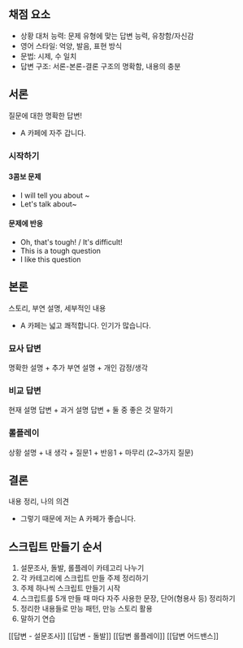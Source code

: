 ## 채점 요소

- 상황 대처 능력: 문제 유형에 맞는 답변 능력, 유창함/자신감
-  영어 스타일: 억양, 발음, 표현 방식
- 문법: 시제, 수 일치
- 답변 구조: 서론-본론-결론 구조의 명확함, 내용의 충분

## 서론

질문에 대한 명확한 답변!
- A 카페에 자주 갑니다.
### 시작하기
#### 3콤보 문제

- I will tell you about ~
- Let's talk about~

#### 문제에 반응

- Oh, that's tough! / It's difficult!
- This is a tough question
- I like this question

## 본론

스토리, 부연 설명, 세부적인 내용
- A 카페는 넓고 쾌적합니다. 인기가 많습니다.

### 묘사 답변

명확한 설명 + 추가 부연 설명 + 개인 감정/생각

### 비교 답변

현재 설명 답변 + 과거 설명 답변 + 둘 중 좋은 것 말하기

### 롤플레이

상황 설명 + 내 생각 + 질문1 + 반응1 + 마무리 (2~3가지 질문)

## 결론

내용 정리, 나의 의견
- 그렇기 때문에 저는 A 카페가 좋습니다.


## 스크립트 만들기 순서

1. 설문조사, 돌발, 롤플레이 카테고리 나누기
2. 각 카테고리에 스크립트 만들 주제 정리하기
3. 주제 하나씩 스크립트 만들기 시작
4. 스크립트를 5개 만들 때 마다 자주 사용한 문장, 단어(형용사 등) 정리하기
5. 정리한 내용들로 만능 패턴, 만능 스토리 활용
6. 말하기 연습

[[답변 - 설문조사]]
[[답변 - 돌발]]
[[답변 롤플레이]]
[[답변 어드밴스]]
